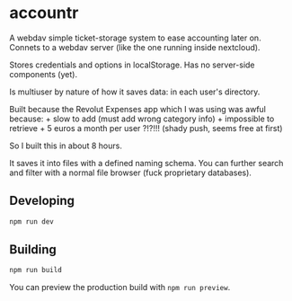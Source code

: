 # accountr

A webdav simple ticket-storage system to ease accounting later on. Connets to a webdav server (like the one running inside nextcloud).

Stores credentials and options in localStorage. Has no server-side components (yet).

Is multiuser by nature of how it saves data: in each user's directory.

Built because the Revolut Expenses app which I was using was awful because:
	+ slow to add (must add wrong category info)
	+ impossible to retrieve
	+ 5 euros a month per user ?!?!!! (shady push, seems free at first)

So I built this in about 8 hours.

It saves it into files with a defined naming schema. You can further search and filter with a normal file browser (fuck proprietary databases).

## Developing

```bash
npm run dev
```

## Building

```bash
npm run build
```

You can preview the production build with `npm run preview`.